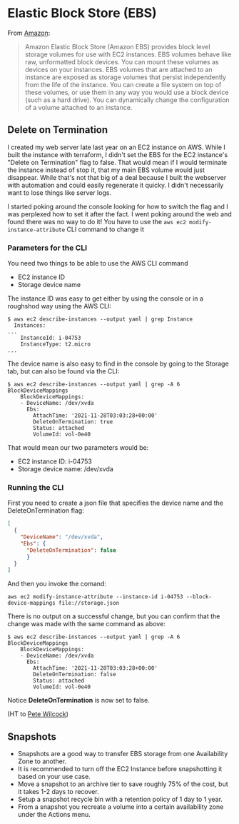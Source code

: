# Elastic Block Store (EBS)

From [Amazon](https://docs.aws.amazon.com/AWSEC2/latest/UserGuide/AmazonEBS.html):

>Amazon Elastic Block Store (Amazon EBS) provides block level storage volumes for use with EC2 instances. EBS volumes behave like raw, unformatted block devices. You can mount these volumes as devices on your instances. EBS volumes that are attached to an instance are exposed as storage volumes that persist independently from the life of the instance. You can create a file system on top of these volumes, or use them in any way you would use a block device (such as a hard drive). You can dynamically change the configuration of a volume attached to an instance.


## Delete on Termination

I created my web server late last year on an EC2 instance on AWS. While I built the instance with terraform, I didn't set the EBS for the EC2 instance's "Delete on Termination" flag to false. That would mean if I would terminate the instance instead of stop it, that my main EBS volume would just disappear. While that's not that big of a deal because I built the webserver with automation and could easily regenerate it quicky. I didn't necessarily want to lose things like server logs.

I started poking around the console looking for how to switch the flag and I was perplexed how to set it after the fact. I went poking around the web and found there was no way to do it! You have to use the `aws ec2 modify-instance-attribute` CLI command to change it

### Parameters for the CLI 

You need two things to be able to use the AWS CLI command

- EC2 instance ID
- Storage device name

The instance ID was easy to get either by using the console or in a roughshod way using the AWS CLI:

```shell
$ aws ec2 describe-instances --output yaml | grep Instance
  Instances:
...
    InstanceId: i-04753
    InstanceType: t2.micro
...
```

The device name is also easy to find in the console by going to the Storage tab, but can also be found via the CLI:

```shell
$ aws ec2 describe-instances --output yaml | grep -A 6 BlockDeviceMappings
    BlockDeviceMappings:
    - DeviceName: /dev/xvda
      Ebs:
        AttachTime: '2021-11-28T03:03:28+00:00'
        DeleteOnTermination: true
        Status: attached
        VolumeId: vol-0e40
```

That would mean our two parameters would be:

- EC2 instance ID: i-04753
- Storage device name: /dev/xvda

### Running the CLI

First you need to create a json file that specifies the device name and the DeleteOnTermination flag:

```json
[
  {
    "DeviceName": "/dev/xvda",
    "Ebs": {
      "DeleteOnTermination": false
      }
  }
]
```

And then you invoke the comand:

```
aws ec2 modify-instance-attribute --instance-id i-04753 --block-device-mappings file://storage.json
```

There is no output on a successful change, but you can confirm that the change was made with the same command as above:

```shell
$ aws ec2 describe-instances --output yaml | grep -A 6 BlockDeviceMappings
    BlockDeviceMappings:
    - DeviceName: /dev/xvda
      Ebs:
        AttachTime: '2021-11-28T03:03:28+00:00'
        DeleteOnTermination: false
        Status: attached
        VolumeId: vol-0e40
```

Notice **DeleteOnTermination** is now set to false.

(HT to [Pete Wilcock](https://www.petewilcock.com/how-to-modify-deletion-on-termination-flag-for-ebs-volume-on-running-ec2-instance/))

## Snapshots

- Snapshots are a good way to transfer EBS storage from one Availability Zone to another.
- It is recommended to turn off the EC2 Instance before snapshotting it based on your use case.
- Move a snapshot to an archive tier to save roughly 75% of the cost, but it takes 1-2 days to recover.
- Setup a snapshot recycle bin with a retention policy of 1 day to 1 year.
- From a snapshot you recreate a volume into a certain availability zone under the Actions menu.